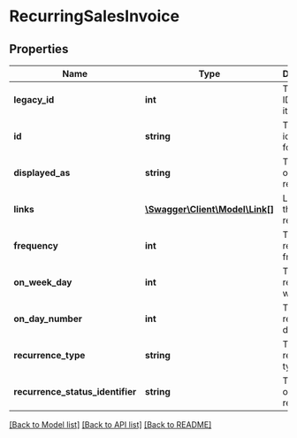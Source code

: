 # RecurringSalesInvoice

## Properties
Name | Type | Description | Notes
------------ | ------------- | ------------- | -------------
**legacy_id** | **int** | The legacy ID for the item | [optional] 
**id** | **string** | The unique identifier for the item | [optional] 
**displayed_as** | **string** | The name of the resource | [optional] 
**links** | [**\Swagger\Client\Model\Link[]**](Link.md) | Links for the resource | [optional] 
**frequency** | **int** | The invoice recurrence frequency | [optional] 
**on_week_day** | **int** | The invoice recurrence week day | [optional] 
**on_day_number** | **int** | The invoice recurrence day | [optional] 
**recurrence_type** | **string** | The invoice recurrence type | [optional] 
**recurrence_status_identifier** | **string** | The status of the recurrence | [optional] 

[[Back to Model list]](../README.md#documentation-for-models) [[Back to API list]](../README.md#documentation-for-api-endpoints) [[Back to README]](../README.md)


